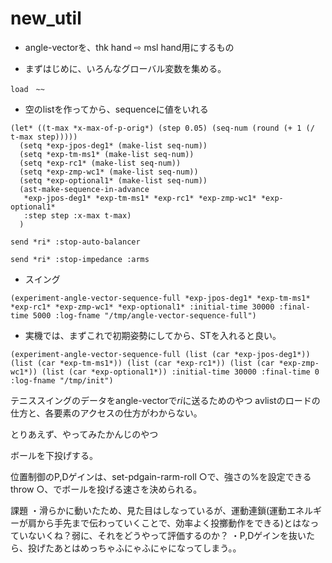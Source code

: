 # new_util

* angle-vectorを、thk hand ⇨ msl hand用にするもの


* まずはじめに、いろんなグローバル変数を集める。
```
load　~~
```

* 空のlistを作ってから、sequenceに値をいれる
```
(let* ((t-max *x-max-of-p-orig*) (step 0.05) (seq-num (round (+ 1 (/ t-max step)))))
  (setq *exp-jpos-deg1* (make-list seq-num))
  (setq *exp-tm-ms1* (make-list seq-num))
  (setq *exp-rc1* (make-list seq-num)) 
  (setq *exp-zmp-wc1* (make-list seq-num))
  (setq *exp-optional1* (make-list seq-num))
  (ast-make-sequence-in-advance
   *exp-jpos-deg1* *exp-tm-ms1* *exp-rc1* *exp-zmp-wc1* *exp-optional1*
   :step step :x-max t-max)
  )
```

```
send *ri* :stop-auto-balancer
```

```
send *ri* :stop-impedance :arms

```
* スイング
```
(experiment-angle-vector-sequence-full *exp-jpos-deg1* *exp-tm-ms1* *exp-rc1* *exp-zmp-wc1* *exp-optional1* :initial-time 30000 :final-time 5000 :log-fname "/tmp/angle-vector-sequence-full") 
```

* 実機では、まずこれで初期姿勢にしてから、STを入れると良い。
```
(experiment-angle-vector-sequence-full (list (car *exp-jpos-deg1*)) (list (car *exp-tm-ms1*)) (list (car *exp-rc1*)) (list (car *exp-zmp-wc1*)) (list (car *exp-optional1*)) :initial-time 30000 :final-time 0 :log-fname "/tmp/init")
```



テニススイングのデータをangle-vectorで*ri*に送るためのやつ
avlistのロードの仕方と、各要素のアクセスの仕方がわからない。

とりあえず、やってみたかんじのやつ

ボールを下投げする。

位置制御のP,Dゲインは、set-pdgain-rarm-roll ○で、強さの%を設定できる
throw ○、でボールを投げる速さを決められる。

課題
・滑らかに動いたため、見た目はしなっているが、運動連鎖(運動エネルギーが肩から手先まで伝わっていくことで、効率よく投擲動作をできる)とはなっていないくね？弱に、それをどうやって評価するのか？
・P,Dゲインを抜いたら、投げたあとはめっちゃふにゃふにゃになってしまう。。




